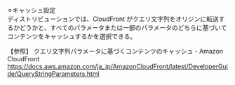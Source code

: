 ⚪︎キャッシュ設定</br>
ディストリビューションでは、CloudFront がクエリ文字列をオリジンに転送するかどうかと、すべてのパラメータまたは一部のパラメータのどちらに基づいてコンテンツをキャッシュするかを選択できる。

【参照】
クエリ文字列パラメータに基づくコンテンツのキャッシュ - Amazon CloudFront
https://docs.aws.amazon.com/ja_jp/AmazonCloudFront/latest/DeveloperGuide/QueryStringParameters.html
